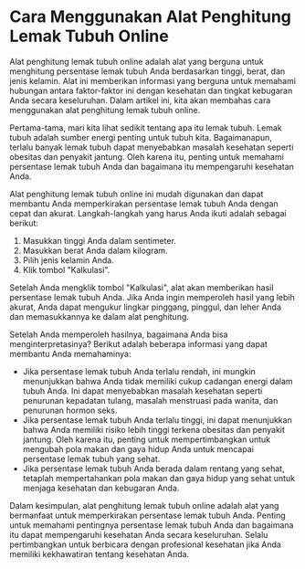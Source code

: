 Cara Menggunakan Alat Penghitung Lemak Tubuh Online
===================================================

Alat penghitung lemak tubuh online adalah alat yang berguna untuk menghitung persentase lemak tubuh Anda berdasarkan tinggi, berat, dan jenis kelamin. Alat ini memberikan informasi yang berguna untuk memahami hubungan antara faktor-faktor ini dengan kesehatan dan tingkat kebugaran Anda secara keseluruhan. Dalam artikel ini, kita akan membahas cara menggunakan alat penghitung lemak tubuh online.

Pertama-tama, mari kita lihat sedikit tentang apa itu lemak tubuh. Lemak tubuh adalah sumber energi penting untuk tubuh kita. Bagaimanapun, terlalu banyak lemak tubuh dapat menyebabkan masalah kesehatan seperti obesitas dan penyakit jantung. Oleh karena itu, penting untuk memahami persentase lemak tubuh Anda dan bagaimana itu mempengaruhi kesehatan Anda.

Alat penghitung lemak tubuh online ini mudah digunakan dan dapat membantu Anda memperkirakan persentase lemak tubuh Anda dengan cepat dan akurat. Langkah-langkah yang harus Anda ikuti adalah sebagai berikut:

1. Masukkan tinggi Anda dalam sentimeter.
2. Masukkan berat Anda dalam kilogram.
3. Pilih jenis kelamin Anda.
4. Klik tombol "Kalkulasi".

Setelah Anda mengklik tombol "Kalkulasi", alat akan memberikan hasil persentase lemak tubuh Anda. Jika Anda ingin memperoleh hasil yang lebih akurat, Anda dapat mengukur lingkar pinggang, pinggul, dan leher Anda dan memasukkannya ke dalam alat penghitung.

Setelah Anda memperoleh hasilnya, bagaimana Anda bisa menginterpretasinya? Berikut adalah beberapa informasi yang dapat membantu Anda memahaminya:

- Jika persentase lemak tubuh Anda terlalu rendah, ini mungkin menunjukkan bahwa Anda tidak memiliki cukup cadangan energi dalam tubuh Anda. Ini dapat menyebabkan masalah kesehatan seperti penurunan kepadatan tulang, masalah menstruasi pada wanita, dan penurunan hormon seks.
- Jika persentase lemak tubuh Anda terlalu tinggi, ini dapat menunjukkan bahwa Anda memiliki risiko lebih tinggi terkena obesitas dan penyakit jantung. Oleh karena itu, penting untuk mempertimbangkan untuk mengubah pola makan dan gaya hidup Anda untuk mencapai persentase lemak tubuh yang sehat.
- Jika persentase lemak tubuh Anda berada dalam rentang yang sehat, tetaplah mempertahankan pola makan dan gaya hidup yang sehat untuk menjaga kesehatan dan kebugaran Anda.

Dalam kesimpulan, alat penghitung lemak tubuh online adalah alat yang bermanfaat untuk memperkirakan persentase lemak tubuh Anda. Penting untuk memahami pentingnya persentase lemak tubuh Anda dan bagaimana itu dapat mempengaruhi kesehatan Anda secara keseluruhan. Selalu pertimbangkan untuk berbicara dengan profesional kesehatan jika Anda memiliki kekhawatiran tentang kesehatan Anda.